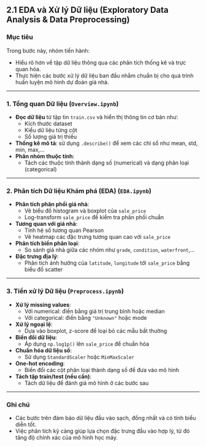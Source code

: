 ## 2.1 EDA và Xử lý Dữ liệu (Exploratory Data Analysis & Data Preprocessing)

### Mục tiêu

Trong bước này, nhóm tiến hành:

- Hiểu rõ hơn về tập dữ liệu thông qua các phân tích thống kê và trực quan hóa.
- Thực hiện các bước xử lý dữ liệu ban đầu nhằm chuẩn bị cho quá trình huấn luyện mô hình dự đoán giá nhà.

---

### 1. Tổng quan Dữ liệu (`Overview.ipynb`)

- **Đọc dữ liệu** từ tập tin `train.csv` và hiển thị thông tin cơ bản như:
  - Kích thước dataset
  - Kiểu dữ liệu từng cột
  - Số lượng giá trị thiếu
- **Thống kê mô tả**: sử dụng `.describe()` để xem các chỉ số như mean, std, min, max,...
- **Phân nhóm thuộc tính**:
  - Tách các thuộc tính thành dạng số (numerical) và dạng phân loại (categorical)

---

### 2. Phân tích Dữ liệu Khám phá (EDA) (`EDA.ipynb`)

- **Phân tích phân phối giá nhà**:
  - Vẽ biểu đồ histogram và boxplot của `sale_price`
  - Log-transform `sale_price` để kiểm tra phân phối chuẩn
- **Tương quan với giá nhà**:
  - Tính hệ số tương quan Pearson
  - Vẽ heatmap các đặc trưng tương quan cao với `sale_price`
- **Phân tích biến phân loại**:
  - So sánh giá nhà giữa các nhóm như `grade`, `condition`, `waterfront`,...
- **Đặc trưng địa lý**:
  - Phân tích ảnh hưởng của `latitude`, `longitude` tới `sale_price` bằng biểu đồ scatter

---

### 3. Tiền xử lý Dữ liệu (`Preprocess.ipynb`)

- **Xử lý missing values**:
  - Với numerical: điền bằng giá trị trung bình hoặc median
  - Với categorical: điền bằng `"Unknown"` hoặc mode
- **Xử lý ngoại lệ**:
  - Dựa vào boxplot, z-score để loại bỏ các mẫu bất thường
- **Biến đổi dữ liệu**:
  - Áp dụng `np.log1p()` lên `sale_price` để chuẩn hóa
- **Chuẩn hóa dữ liệu số**:
  - Sử dụng `StandardScaler` hoặc `MinMaxScaler`
- **One-hot encoding**:
  - Biến đổi các cột phân loại thành dạng số để đưa vào mô hình
- **Tách tập train/test (nếu cần)**:
  - Tách dữ liệu để đánh giá mô hình ở các bước sau

---

### Ghi chú

- Các bước trên đảm bảo dữ liệu đầu vào sạch, đồng nhất và có tính biểu diễn tốt.
- Việc phân tích kỹ càng giúp lựa chọn đặc trưng đầu vào hợp lý, từ đó tăng độ chính xác của mô hình học máy.